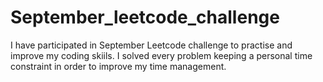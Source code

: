 # September_leetcode_challenge
I have participated in September Leetcode challenge to practise and improve my coding skiils. I solved every problem keeping a personal time constraint in order to improve my time management.
